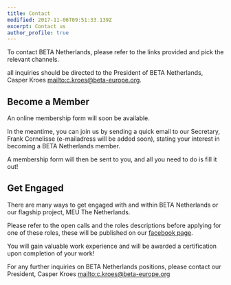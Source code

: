 ```yaml
---
title: Contact
modified: 2017-11-06T09:51:33.139Z
excerpt: Contact us
author_profile: true
---
```

To contact BETA Netherlands, please refer to the links provided and pick the relevant channels.

all inquiries should be directed to the President of BETA Netherlands, Casper Kroes <mailto:c.kroes@beta-europe.org>.

## Become a Member

An online membership form will soon be available.

In the meantime, you can join us by sending a quick email to our Secretary,  Frank Cornelisse (e-mailadress will be added soon), stating your interest in becoming a BETA Netherlands member.

A membership form will then be sent to you, and all you need to do is fill it out!

## Get Engaged

There are many ways to get engaged with and within BETA Netherlands or our flagship project, MEU The Netherlands.

Please refer to the open calls and the roles descriptions before applying for one of these roles, these will be published on our [facebook page](https://www.facebook.com/NLBETA/).

You will gain valuable work experience and will be awarded a certification upon completion of your work!

For any further inquiries on BETA Netherlands positions, please contact our President, Casper Kroes <mailto:c.kroes@beta-europe.org>
